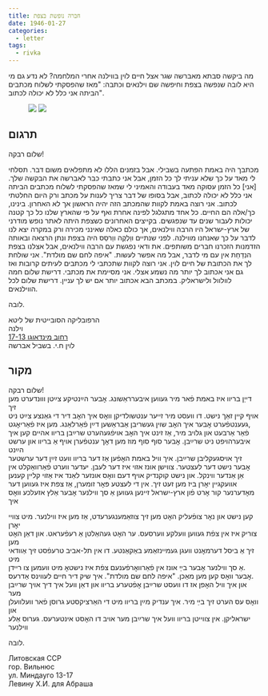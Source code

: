 ```yaml
---
title: חברה נופשת בצפת
date: 1946-01-27
categories:
  - letter
tags:
  - rivka
---
```


מה ביקשה סבתא מאברשה שגר אצל חיים לוין בווילנה אחרי המלחמה?
לא נדע גם מי היא לובה שנפשה בצפת וחיפשה שם וילנאים וכתבה:
"מאז שהפסקתי לשלוח מכתבים הביתה
אני כלל לא יכולה לכתוב".

<figure class="half">
    <a  href="/pupko-papers/assets/images/1946-01-27-safed-1.jpg">
    <img src="/pupko-papers/assets/images/1946-01-27-safed-1.jpg"></a>
    <a  href="/pupko-papers/assets/images/1946-01-27-safed-2.jpg">
    <img src="/pupko-papers/assets/images/1946-01-27-safed-2.jpg"></a>
</figure>

## תרגום

שלום רבקה!

מכתבך היה באמת הפתעה בשבילי. אבל בזמנים הללו לא מתפלאים משום דבר. תסלחי לי
מאד על כך שלא עניתי לך כל הזמן, אבל אני כתבתי כבר לאברשה את הבקשה שלך.
[אני] כל הזמן עסוקה מאד בעבודה והאמיני לי שמאז שהפסקתי לשלוח מכתבים הביתה
אני כלל לא יכולה לכתוב, אבל בסופו של דבר צריך לענות על מכתב ורק היום החלטתי לכתוב.
אני רוצה באמת לקוות שהמכתב הזה יהיה הראשון אך לא האחרון. בינינו, כך/אלה הם החיים.
כל אחד מתגלגל לפינה אחרת ואף על פי שהארץ שלנו כל כך קטנה יכולות לעבור שנים
עד שנפגשים. בקייצים האחרונים כשצפת היתה לאתר נופש מודרני של ארץ-ישראל היו הרבה
ווילנאים, אך כולם כאלה שאינני מכירה ורק במקרה יצא לנו לדבר על כך שאנחנו מווילנה.
לפני שנתיים ווֵלְקֶה ווֵרסֵס היה בצפת ונתן הרצאה ובאותה הזדמנות הזכרנו חברים משותפים.
את ודאי נפגשת עם הרבה ווילנאים, אבל אצלנו בצפת הנִדַחַת אין עם מי לדבר, אבל מה אפשר
לעשות. "איפה לחם שם מולדת". אני שולחת לך את הכתובת של חיים לוין.
אני רוצה לקוות שתכתבי לי מכתבים לעיתים קרובות ואז גם אני אכתוב לך יותר מה נשמע
אצלי. אני מסיימת את מכתבי. דרישת שלום חמה  לוולוול ולישראליק. במכתב הבא אכתוב
יותר אם יש לך עניין. דרישת שלום לכל הווילנאים.

לובה.


הרפובליקה הסובייטית של ליטא  
וילנה  
[רחוב מינדאוגו 17-13](https://goo.gl/maps/B5Z2Q1oxzmFxEbqHA)  
לוין ח.י. בשביל אברשה

## מקור

שלום רבקה!  
דייַן בריוו איז באמת פֿאר מיר געווען איבערראַשונג. אׇבער הײַנטיקע צײַטן וווּנדערט מען זיך  
אויף קיין זאַך נישט. דו וועסט מיר זייער ענטשולדיקן וואׇס איך האׇב דיר די גאַנצע צײַט ניט  
געענטפֿערט אׇבער איך האׇב שוין געשריבן אַבראַשען דײַן פֿאַרלאַנג. מען איז פֿאַריאׇגט,  
פֿאַר אַרבעט און גלויב מיר, אַז זינט איך האׇב אויפֿגעהערט שרײַבן בריוו  אהיים קען איך   
איבערהויפט ניט שרײַבן. אׇבער סוף סוף מוז מען דאׇך ענטפֿערן אויף אַ בריוו און ערשט הײַנט  
זיך אויסגעקליבן שרײַבן. איך וויל באמת האׇפֿען אַז דער בריוו וועט זײַן דער ערשטער  
אׇבער נישט דער לעצטער. צווישן אונז אזוי איז דער לעבן. יעדער ווערט פֿאַרוואַקלט אין  
אַן אַנדער ווינקל. און נישט קוקנדיק אויף דעם וואׇס אונזער לאַנד איז אַזוי קליין קענען  
אוועקגיין יאׇרן ביז מען זעט זיך. אין די לעצטע פּאׇר זומערן, אַז צפת איז געווען דער  
מאׇדערנער קור אׇרט פֿון ארץ-ישראל זיינען געווען אַ סך ווילנער אׇבער אַלץ אזעלכע וואׇס איך  
  
קען נישט  און נאׇר צופֿעליק האׇט מען זיך צוזאַמענגערעדט, אַז מען איז ווילנער. מיט צוויי יאׇרן  
צוריק איז אין צפֿת געווען וועלקע ווערסעס. ער האׇט געהאַלטן אַ רעפֿעראט. און דאַן האׇט מען  
זיך אַ ביסל דערמאׇנט וועגן געמיינזאַמע באַקאַנטע. דו אין תל-אביב טרעפֿסט זיך אַוודאי מיט  
אַ סך ווילנער אׇבער בײַ אונז אין פֿאַרוואׇרפֿענעם צפֿת איז נישטאׇ מיט וועמען צו ריידן.  
אׇבער וואׇס קען מען מאַכן. "איפה לחם שם מולדת". איך שיק דיר חיים לעווינס אַדרעס.  
און איך וויל האׇפן אז דו וועסט שרײַבן אׇפֿטערע בריוו און דאַן וועל איך דיך אויך שרײַבן מער  
וואׇס עס הערט זיך בײַ מיר. איך ענדיק מײַן בריוו מיט די האַרציקסטע גרוסן פֿאר וועלוועלן און  
ישראליקן. אין צווייטן בריוו וועל איך שרײַבן מער אויב דו האׇסט אינטערעס. גערוס אַלע ווילנער  

לובה.

Литовская ССР  
гор. Вильнюс  
ул. Миндауго 13-17  
Левину Х.И. для Абраша

